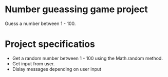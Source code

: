 # Number gueassing game project

Guess a number between 1 - 100.

# Project specificatios

- Get a random number between 1 - 100 using the Math.random method.
- Get input from user.
- Dislay messages depending on user input
